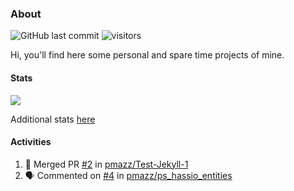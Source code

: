 ### About

![GitHub last commit](https://img.shields.io/github/last-commit/pmazz/pmazz?label=last%20updated)
![visitors](https://visitor-badge.glitch.me/badge?page_id=pmazz.pmazz)

Hi, you'll find here some personal and spare time projects of mine.

#### Stats

![](https://github-readme-stats.vercel.app/api?username=pmazz&hide_title=true&show_icons=true&count_private=true&hide_rank=true&include_all_commits=true)

Additional stats [here](https://profile-summary-for-github.com/user/pmazz)

#### Activities

<!--START_SECTION:activity-->
1. 🎉 Merged PR [#2](https://github.com/pmazz/Test-Jekyll-1/pull/2) in [pmazz/Test-Jekyll-1](https://github.com/pmazz/Test-Jekyll-1)
2. 🗣 Commented on [#4](https://github.com/pmazz/ps_hassio_entities/issues/4) in [pmazz/ps_hassio_entities](https://github.com/pmazz/ps_hassio_entities)
<!--END_SECTION:activity-->

<!--
[![Linkedin Badge](https://img.shields.io/badge/-LinkedIn-0e76a8?logo=Linkedin&logoColor=white)](https://linkedin.com/in/mazzini)

**pmazz/pmazz** is a ✨ _special_ ✨ repository because its `README.md` (this file) appears on your GitHub profile.

<details>
<summary>:zap: Recent GitHub Activity</summary>
Here are some ideas to get you started:

- 🔭 I’m currently working on ...
- 💬 Ask me about ...
- 📫 How to reach me: ...
</details>
-->
